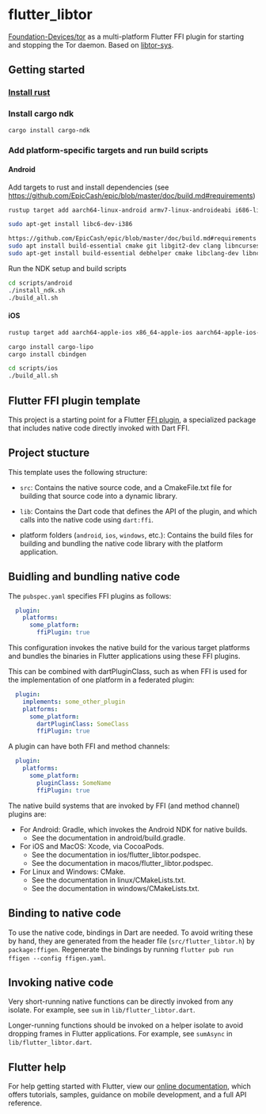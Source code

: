 <!--
SPDX-FileCopyrightText: 2022 Foundation Devices Inc.

SPDX-License-Identifier: GPL-3.0-or-later
-->

# flutter_libtor

[Foundation-Devices/tor](https://github.com/Foundation-Devices/tor) as a multi-platform Flutter FFI plugin for starting and stopping the Tor daemon. Based on [libtor-sys](https://github.com/MagicalBitcoin/libtor-sys).

## Getting started

### [Install rust](https://www.rust-lang.org/tools/install)

### Install cargo ndk
```sh
cargo install cargo-ndk
```

### Add platform-specific targets and run build scripts 

#### Android

Add targets to rust and install dependencies (see https://github.com/EpicCash/epic/blob/master/doc/build.md#requirements) 
```sh
rustup target add aarch64-linux-android armv7-linux-androideabi i686-linux-android

sudo apt-get install libc6-dev-i386

https://github.com/EpicCash/epic/blob/master/doc/build.md#requirements
sudo apt install build-essential cmake git libgit2-dev clang libncurses5-dev libncursesw5-dev zlib1g-dev pkg-config llvm
sudo apt-get install build-essential debhelper cmake libclang-dev libncurses5-dev clang libncursesw5-dev cargo rustc opencl-headers libssl-dev pkg-config ocl-icd-opencl-dev
```

Run the NDK setup and build scripts
```sh
cd scripts/android
./install_ndk.sh
./build_all.sh
```

#### iOS

```sh
rustup target add aarch64-apple-ios x86_64-apple-ios aarch64-apple-ios-sim

cargo install cargo-lipo
cargo install cbindgen

cd scripts/ios
./build_all.sh
```

## Flutter FFI plugin template

This project is a starting point for a Flutter
[FFI plugin](https://docs.flutter.dev/development/platform-integration/c-interop),
a specialized package that includes native code directly invoked with Dart FFI.

## Project stucture

This template uses the following structure:

* `src`: Contains the native source code, and a CmakeFile.txt file for building
  that source code into a dynamic library.

* `lib`: Contains the Dart code that defines the API of the plugin, and which
  calls into the native code using `dart:ffi`.

* platform folders (`android`, `ios`, `windows`, etc.): Contains the build files
  for building and bundling the native code library with the platform application.

## Buidling and bundling native code

The `pubspec.yaml` specifies FFI plugins as follows:

```yaml
  plugin:
    platforms:
      some_platform:
        ffiPlugin: true
```

This configuration invokes the native build for the various target platforms
and bundles the binaries in Flutter applications using these FFI plugins.

This can be combined with dartPluginClass, such as when FFI is used for the
implementation of one platform in a federated plugin:

```yaml
  plugin:
    implements: some_other_plugin
    platforms:
      some_platform:
        dartPluginClass: SomeClass
        ffiPlugin: true
```

A plugin can have both FFI and method channels:

```yaml
  plugin:
    platforms:
      some_platform:
        pluginClass: SomeName
        ffiPlugin: true
```

The native build systems that are invoked by FFI (and method channel) plugins are:

* For Android: Gradle, which invokes the Android NDK for native builds.
  * See the documentation in android/build.gradle.
* For iOS and MacOS: Xcode, via CocoaPods.
  * See the documentation in ios/flutter_libtor.podspec.
  * See the documentation in macos/flutter_libtor.podspec.
* For Linux and Windows: CMake.
  * See the documentation in linux/CMakeLists.txt.
  * See the documentation in windows/CMakeLists.txt.

## Binding to native code

To use the native code, bindings in Dart are needed.
To avoid writing these by hand, they are generated from the header file
(`src/flutter_libtor.h`) by `package:ffigen`.
Regenerate the bindings by running `flutter pub run ffigen --config ffigen.yaml`.

## Invoking native code

Very short-running native functions can be directly invoked from any isolate.
For example, see `sum` in `lib/flutter_libtor.dart`.

Longer-running functions should be invoked on a helper isolate to avoid
dropping frames in Flutter applications.
For example, see `sumAsync` in `lib/flutter_libtor.dart`.

## Flutter help

For help getting started with Flutter, view our
[online documentation](https://flutter.dev/docs), which offers tutorials,
samples, guidance on mobile development, and a full API reference.

